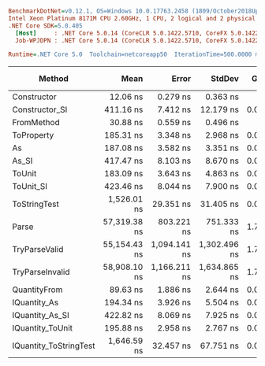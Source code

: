 ``` ini

BenchmarkDotNet=v0.12.1, OS=Windows 10.0.17763.2458 (1809/October2018Update/Redstone5)
Intel Xeon Platinum 8171M CPU 2.60GHz, 1 CPU, 2 logical and 2 physical cores
.NET Core SDK=5.0.405
  [Host]     : .NET Core 5.0.14 (CoreCLR 5.0.1422.5710, CoreFX 5.0.1422.5710), X64 RyuJIT
  Job-WPJDPN : .NET Core 5.0.14 (CoreCLR 5.0.1422.5710, CoreFX 5.0.1422.5710), X64 RyuJIT

Runtime=.NET Core 5.0  Toolchain=netcoreapp50  IterationTime=500.0000 ms  

```
|                 Method |         Mean |        Error |       StdDev |  Gen 0 | Gen 1 | Gen 2 | Allocated |
|----------------------- |-------------:|-------------:|-------------:|-------:|------:|------:|----------:|
|            Constructor |     12.06 ns |     0.279 ns |     0.363 ns |      - |     - |     - |         - |
|         Constructor_SI |    411.16 ns |     7.412 ns |    12.179 ns | 0.0099 |     - |     - |     192 B |
|             FromMethod |     30.88 ns |     0.559 ns |     0.496 ns |      - |     - |     - |         - |
|             ToProperty |    185.31 ns |     3.348 ns |     2.968 ns | 0.0058 |     - |     - |     112 B |
|                     As |    187.08 ns |     3.582 ns |     3.351 ns | 0.0060 |     - |     - |     112 B |
|                  As_SI |    417.47 ns |     8.103 ns |     8.670 ns | 0.0097 |     - |     - |     192 B |
|                 ToUnit |    183.09 ns |     3.643 ns |     4.863 ns | 0.0057 |     - |     - |     112 B |
|              ToUnit_SI |    423.46 ns |     8.044 ns |     7.900 ns | 0.0099 |     - |     - |     192 B |
|           ToStringTest |  1,526.01 ns |    29.351 ns |    31.405 ns | 0.0501 |     - |     - |     944 B |
|                  Parse | 57,319.38 ns |   803.221 ns |   751.333 ns | 1.7513 |     - |     - |   33920 B |
|          TryParseValid | 55,154.43 ns | 1,094.141 ns | 1,302.496 ns | 1.7736 |     - |     - |   33896 B |
|        TryParseInvalid | 58,908.10 ns | 1,166.211 ns | 1,634.865 ns | 1.7157 |     - |     - |   33504 B |
|           QuantityFrom |     89.63 ns |     1.886 ns |     2.644 ns | 0.0030 |     - |     - |      56 B |
|           IQuantity_As |    194.34 ns |     3.926 ns |     5.504 ns | 0.0071 |     - |     - |     136 B |
|        IQuantity_As_SI |    422.82 ns |     8.069 ns |     7.925 ns | 0.0099 |     - |     - |     192 B |
|       IQuantity_ToUnit |    195.88 ns |     2.958 ns |     2.767 ns | 0.0087 |     - |     - |     168 B |
| IQuantity_ToStringTest |  1,646.59 ns |    32.457 ns |    67.751 ns | 0.0490 |     - |     - |     944 B |
